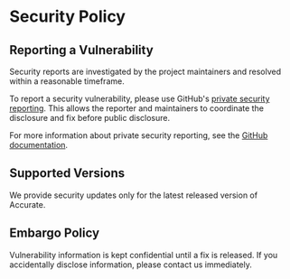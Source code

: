 # Security Policy

## Reporting a Vulnerability

Security reports are investigated by the project maintainers and resolved within a reasonable timeframe.

To report a security vulnerability, please use GitHub's [private security reporting](https://github.com/cybozu-go/accurate/security/advisories/new). This allows the reporter and maintainers to coordinate the disclosure and fix before public disclosure.

For more information about private security reporting, see the [GitHub documentation](https://docs.github.com/en/code-security/security-advisories/guidance-on-reporting-and-writing-information-about-vulnerabilities/privately-reporting-a-security-vulnerability).

## Supported Versions

We provide security updates only for the latest released version of Accurate.

## Embargo Policy

Vulnerability information is kept confidential until a fix is released. If you accidentally disclose information, please contact us immediately.

